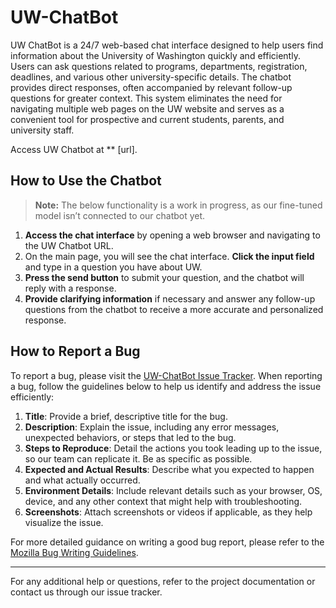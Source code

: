 # UW-ChatBot

UW ChatBot is a 24/7 web-based chat interface designed to help users find information about the University of Washington quickly and efficiently. Users can ask questions related to programs, departments, registration, deadlines, and various other university-specific details. The chatbot provides direct responses, often accompanied by relevant follow-up questions for greater context. This system eliminates the need for navigating multiple web pages on the UW website and serves as a convenient tool for prospective and current students, parents, and university staff.

Access UW Chatbot at ** [url].

## How to Use the Chatbot

> **Note:** The below functionality is a work in progress, as our fine-tuned model isn’t connected to our chatbot yet.

1. **Access the chat interface** by opening a web browser and navigating to the UW Chatbot URL.
2. On the main page, you will see the chat interface. **Click the input field** and type in a question you have about UW.
3. **Press the send button** to submit your question, and the chatbot will reply with a response.
4. **Provide clarifying information** if necessary and answer any follow-up questions from the chatbot to receive a more accurate and personalized response.

## How to Report a Bug

To report a bug, please visit the [UW-ChatBot Issue Tracker](https://github.com/RyanLe101/UW-ChatBot/issues). When reporting a bug, follow the guidelines below to help us identify and address the issue efficiently:

1. **Title**: Provide a brief, descriptive title for the bug.
2. **Description**: Explain the issue, including any error messages, unexpected behaviors, or steps that led to the bug.
3. **Steps to Reproduce**: Detail the actions you took leading up to the issue, so our team can replicate it. Be as specific as possible.
4. **Expected and Actual Results**: Describe what you expected to happen and what actually occurred.
5. **Environment Details**: Include relevant details such as your browser, OS, device, and any other context that might help with troubleshooting.
6. **Screenshots**: Attach screenshots or videos if applicable, as they help visualize the issue.

For more detailed guidance on writing a good bug report, please refer to the [Mozilla Bug Writing Guidelines](https://developer.mozilla.org/en-US/docs/Mozilla/QA/Bug_writing_guidelines).

---

For any additional help or questions, refer to the project documentation or contact us through our issue tracker.
